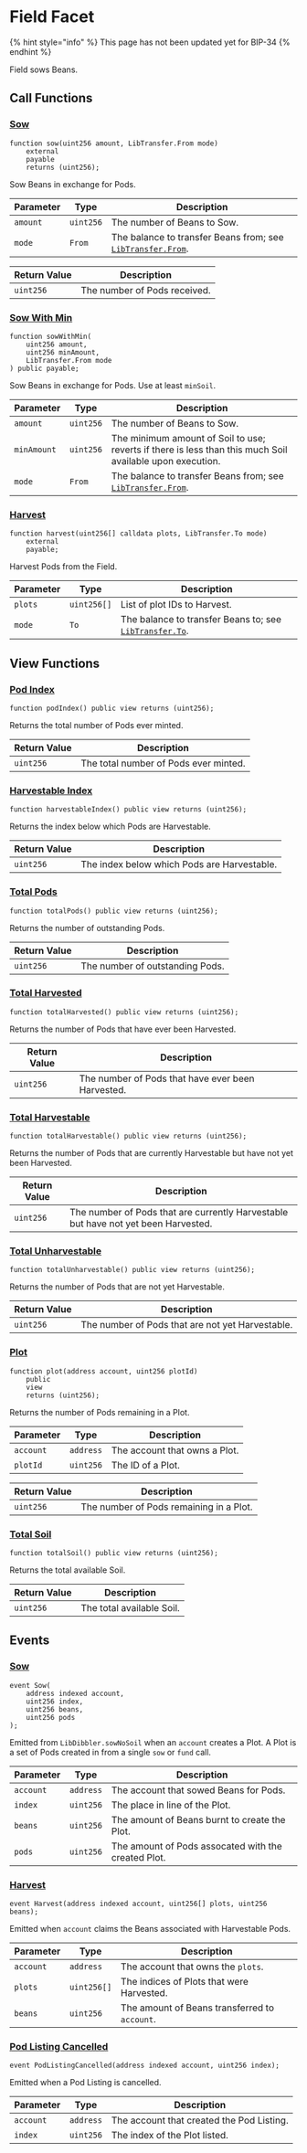 # Field Facet

{% hint style="info" %}
This page has not been updated yet for BIP-34
{% endhint %}

Field sows Beans.

## Call Functions

### [Sow](https://github.com/BeanstalkFarms/Beanstalk/blob/f0e29aae99ddca90085d8dfdc990cff88451d357/protocol/contracts/farm/facets/FieldFacet.sol#L33)

```solidity
function sow(uint256 amount, LibTransfer.From mode)
    external
    payable
    returns (uint256);
```

Sow Beans in exchange for Pods.

| Parameter | Type      | Description                                                                                        |
| --------- | --------- | -------------------------------------------------------------------------------------------------- |
| `amount`  | `uint256` | The number of Beans to Sow.                                                                        |
| `mode`    | `From`    | The balance to transfer Beans from; see [`LibTransfer.From`](../../overview/internal-balances.md). |

| Return Value | Description                  |
| ------------ | ---------------------------- |
| `uint256`    | The number of Pods received. |

### [Sow With Min](https://github.com/BeanstalkFarms/Beanstalk/blob/f0e29aae99ddca90085d8dfdc990cff88451d357/protocol/contracts/farm/facets/FieldFacet.sol#L41)

```solidity
function sowWithMin(
    uint256 amount,
    uint256 minAmount,
    LibTransfer.From mode
) public payable;
```

Sow Beans in exchange for Pods. Use at least `minSoil`.

| Parameter   | Type      | Description                                                                                               |
| ----------- | --------- | --------------------------------------------------------------------------------------------------------- |
| `amount`    | `uint256` | The number of Beans to Sow.                                                                               |
| `minAmount` | `uint256` | The minimum amount of Soil to use; reverts if there is less than this much Soil available upon execution. |
| `mode`      | `From`    | The balance to transfer Beans from; see [`LibTransfer.From`](../../overview/internal-balances.md).        |

### [Harvest](https://github.com/BeanstalkFarms/Beanstalk/blob/f0e29aae99ddca90085d8dfdc990cff88451d357/protocol/contracts/farm/facets/FieldFacet.sol#L67)

```solidity
function harvest(uint256[] calldata plots, LibTransfer.To mode)
    external
    payable;
```

Harvest Pods from the Field.

| Parameter | Type        | Description                                                                                    |
| --------- | ----------- | ---------------------------------------------------------------------------------------------- |
| `plots`   | `uint256[]` | List of plot IDs to Harvest.                                                                   |
| `mode`    | `To`        | The balance to transfer Beans to; see [`LibTransfer.To`](../../overview/internal-balances.md). |

## View Functions

### [Pod Index](https://github.com/BeanstalkFarms/Beanstalk/blob/f0e29aae99ddca90085d8dfdc990cff88451d357/protocol/contracts/farm/facets/FieldFacet.sol#L110)

```solidity
function podIndex() public view returns (uint256);
```

Returns the total number of Pods ever minted.

| Return Value | Description                           |
| ------------ | ------------------------------------- |
| `uint256`    | The total number of Pods ever minted. |

### [Harvestable Index](https://github.com/BeanstalkFarms/Beanstalk/blob/f0e29aae99ddca90085d8dfdc990cff88451d357/protocol/contracts/farm/facets/FieldFacet.sol#L114)

```solidity
function harvestableIndex() public view returns (uint256);
```

Returns the index below which Pods are Harvestable.

| Return Value | Description                                 |
| ------------ | ------------------------------------------- |
| `uint256`    | The index below which Pods are Harvestable. |

### [Total Pods](https://github.com/BeanstalkFarms/Beanstalk/blob/f0e29aae99ddca90085d8dfdc990cff88451d357/protocol/contracts/farm/facets/FieldFacet.sol#L118)

```solidity
function totalPods() public view returns (uint256);
```

Returns the number of outstanding Pods.

| Return Value | Description                     |
| ------------ | ------------------------------- |
| `uint256`    | The number of outstanding Pods. |

### [Total Harvested](https://github.com/BeanstalkFarms/Beanstalk/blob/f0e29aae99ddca90085d8dfdc990cff88451d357/protocol/contracts/farm/facets/FieldFacet.sol#L122)

```solidity
function totalHarvested() public view returns (uint256);
```

Returns the number of Pods that have ever been Harvested.

| Return Value | Description                                       |
| ------------ | ------------------------------------------------- |
| `uint256`    | The number of Pods that have ever been Harvested. |

### [Total Harvestable](https://github.com/BeanstalkFarms/Beanstalk/blob/f0e29aae99ddca90085d8dfdc990cff88451d357/protocol/contracts/farm/facets/FieldFacet.sol#L126)

```solidity
function totalHarvestable() public view returns (uint256);
```

Returns the number of Pods that are currently Harvestable but have not yet been Harvested.

| Return Value | Description                                                                        |
| ------------ | ---------------------------------------------------------------------------------- |
| `uint256`    | The number of Pods that are currently Harvestable but have not yet been Harvested. |

### [Total Unharvestable](https://github.com/BeanstalkFarms/Beanstalk/blob/f0e29aae99ddca90085d8dfdc990cff88451d357/protocol/contracts/farm/facets/FieldFacet.sol#L130)

```solidity
function totalUnharvestable() public view returns (uint256);
```

Returns the number of Pods that are not yet Harvestable.

| Return Value | Description                                      |
| ------------ | ------------------------------------------------ |
| `uint256`    | The number of Pods that are not yet Harvestable. |

### [Plot](https://github.com/BeanstalkFarms/Beanstalk/blob/f0e29aae99ddca90085d8dfdc990cff88451d357/protocol/contracts/farm/facets/FieldFacet.sol#L134)

```solidity
function plot(address account, uint256 plotId)
    public
    view
    returns (uint256);
```

Returns the number of Pods remaining in a Plot.

| Parameter | Type      | Description                   |
| --------- | --------- | ----------------------------- |
| `account` | `address` | The account that owns a Plot. |
| `plotId`  | `uint256` | The ID of a Plot.             |

| Return Value | Description                             |
| ------------ | --------------------------------------- |
| `uint256`    | The number of Pods remaining in a Plot. |

### [Total Soil](https://github.com/BeanstalkFarms/Beanstalk/blob/f0e29aae99ddca90085d8dfdc990cff88451d357/protocol/contracts/farm/facets/FieldFacet.sol#L142)

```solidity
function totalSoil() public view returns (uint256);
```

Returns the total available Soil.

| Return Value | Description               |
| ------------ | ------------------------- |
| `uint256`    | The total available Soil. |

## Events

### [Sow](https://github.com/BeanstalkFarms/Beanstalk/blob/f0e29aae99ddca90085d8dfdc990cff88451d357/protocol/contracts/farm/facets/FieldFacet.sol#L20) <a href="#event-sow" id="event-sow"></a>

```solidity
event Sow(
    address indexed account,
    uint256 index,
    uint256 beans,
    uint256 pods
);
```

Emitted from `LibDibbler.sowNoSoil` when an `account` creates a Plot. A Plot is a set of Pods created in from a single `sow` or `fund` call.

| Parameter | Type      | Description                                         |
| --------- | --------- | --------------------------------------------------- |
| `account` | `address` | The account that sowed Beans for Pods.              |
| `index`   | `uint256` | The place in line of the Plot.                      |
| `beans`   | `uint256` | The amount of Beans burnt to create the Plot.       |
| `pods`    | `uint256` | The amount of Pods assocated with the created Plot. |

### [Harvest](https://github.com/BeanstalkFarms/Beanstalk/blob/f0e29aae99ddca90085d8dfdc990cff88451d357/protocol/contracts/farm/facets/FieldFacet.sol#L26) <a href="#event-harvest" id="event-harvest"></a>

```solidity
event Harvest(address indexed account, uint256[] plots, uint256 beans);
```

Emitted when `account` claims the Beans associated with Harvestable Pods.

| Parameter | Type        | Description                                   |
| --------- | ----------- | --------------------------------------------- |
| `account` | `address`   | The account that owns the `plots`.            |
| `plots`   | `uint256[]` | The indices of Plots that were Harvested.     |
| `beans`   | `uint256`   | The amount of Beans transferred to `account`. |

### [Pod Listing Cancelled](https://github.com/BeanstalkFarms/Beanstalk/blob/f0e29aae99ddca90085d8dfdc990cff88451d357/protocol/contracts/farm/facets/FieldFacet.sol#L27) <a href="#event-pod-listing-cancelled" id="event-pod-listing-cancelled"></a>

```solidity
event PodListingCancelled(address indexed account, uint256 index);
```

Emitted when a Pod Listing is cancelled.

| Parameter | Type      | Description                               |
| --------- | --------- | ----------------------------------------- |
| `account` | `address` | The account that created the Pod Listing. |
| `index`   | `uint256` | The index of the Plot listed.             |
